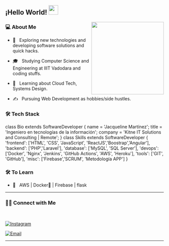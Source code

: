 ## ¡Hello World! <img src="https://raw.githubusercontent.com/iampavangandhi/iampavangandhi/master/gifs/Hi.gif" width="30px"></h2>

<img align='right' src="https://media.giphy.com/media/xT9IgzoKnwFNmISR8I/giphy.gif" width="230">

<h3>💻 About Me </h3>



- 🤔 &nbsp; Exploring new technologies and developing software solutions and quick hacks.

- 🎓 &nbsp; Studying Computer Science and Engineering at IIIT Vadodara and coding stuffs.

- 🌱 &nbsp; Learning about Cloud Tech, Systems Design.

- ✍️ &nbsp; Pursuing Web Development as hobbies/side hustles.



<h3>🛠 Tech Stack</h3>

class Bio extends SoftwareDeveloper {
  name     = 'Jacqueline Martínez';
  title    = 'Ingeniero en tecnologías de la información';
  company  = 'Kitne IT Solutions and Consulting | Remote';
}
class Skills extends SoftwareDeveloper {
   'frontend': ['HTML', 'CSS', 'JavaScript', 'ReactJS','Boostrap','Angular'],
   'backend': ['PHP','Laravel'],
   'database': ['MySQL', 'SQL Server'],
   'devops': ['Docker', 'Nginx', 'Jenkins', 'GitHub Actions', 'AWS', 'Heroku'],
   'tools': ['GIT', 'GitHub'],
   'misc': ['Firebase','SCRUM', 'Metodología APP']
}


<h3>🛠 To Learn</h3>

- 🔧 &nbsp; AWS | Docker🐳 | Firebase | flask

<hr>

<h3> 🤝🏻 Connect with Me </h3>

<br>

<p align="center">

<a href="https://www.instagram.com/jacque_martinez/"><img alt="Instagram" src="https://img.shields.io/badge/Instagram-jacque_martinez?style=flat-square&logo=instagram"></a>

<a href="mailto:miriamHernandez@kitne.com"><img alt="Email" src="https://img.shields.io/badge/Email-jacquemartinez675@gmail.com-blue?style=flat-square&logo=gmail"></a>

</p>

<hr>
